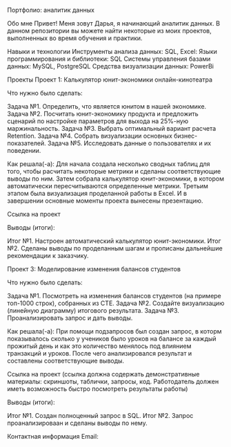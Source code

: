 Портфолио: аналитик данных

Обо мне
Привет! Меня зовут Дарья, я начинающий аналитик данных. В данном репозитории вы можете найти некоторые из моих проектов, выполненных во время обучения и практики.

Навыки и технологии
Инструменты анализа данных: SQL, Excel:
Языки программирования и библиотеки: SQL
Системы управления базами данных: MySQL, PostgreSQL
Средства визуализации данных: PowerBi

Проекты
Проект 1: Калькулятор юнит-экономики онлайн-кинотеатра

Что нужно было сделать:

Задача №1. Определить, что является юнитом в нашей экономике.
Задача №2. Посчитать юнит-экономику продукта и предложить сценарий по настройке параметров для выхода на 25%-ную маржинальность.
Задача №3. Выбрать оптимальный вариант расчета Retention. 
Задача №4. Собрать визуализации основных бизнес-показателей.
Задача №5. Исследовать данные о пользователях и их поведении.

Как решала(-а): Для начала создала несколько сводных таблиц для того, чтобы расчитать некоторые метрики и сделаны соответствующие выводы по ним. Затем собрала калькулятор юнит-экономики, в котором автоматически пересчитываются определенные метрики. Третьим этапом была визуализация проделанной работы в Excel. И в завершении основные моменты проекта вынесены презентацию.

Ссылка на проект 

Выводы (итоги):

Итог №1. Настроен автоматический калькулятор юнит-экономики.
Итог №2. Сделаны выводы по проделанным шагам и прописаны дальнейшие рекомендации к заказчику.

Проект 3: Моделирование изменения балансов студентов

Что нужно было сделать:

Задача №1. Посмотреть на изменения балансов студентов (на примере топ-1000 строк), собранных из CTE. 
Задача №2. Создайте визуализацию (линейную диаграмму) итогового результата. 
Задача №3. Проанализировать запрос и дать выводы.

Как решала(-а): При помощи подзапросов был создан запрос, в которм показывалось сколько у учеников было уроков на балансе за каждый прожитый день и как это количество менялось под влиянием транзакций и уроков. После чего анализировался результат и составлены соответствующие выводы.

Ссылка на проект (ссылка должна содержать демонстративные материалы: скриншоты, таблички, запросы, код. Работодатель должен иметь возможность быстро посмотреть результаты работы)

Выводы (итоги):

Итог №1. Создан полноценный запрос в SQL.
Итог №2. Запрос проанализироваан и сделаны выводы по нему.



Контактная информация
Email: 
